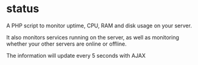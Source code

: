 status
======

A PHP script to monitor uptime, CPU, RAM and disk usage on your server.

It also monitors services running on the server, as well as monitoring whether your other servers are online or offline.

The information will update every 5 seconds with AJAX